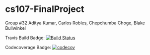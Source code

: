 # cs107-FinalProject

Group #32
Aditya Kumar, Carlos Robles, Chepchumba Choge, Blake Bullwinkel


Travis Build Badge:
[![Build Status](https://travis-ci.org/autodiffdreamteam/cs107-FinalProject.svg?branch=milestone2a_aditya)](https://travis-ci.org/autodiffdreamteam/cs107-FinalProject)

Codecoverage Badge:
[![codecov](https://codecov.io/gh/autodiffdreamteam/cs107-FinalProject/branch/master/graph/badge.svg?token=7VF8CR2OBS)](undefined)
